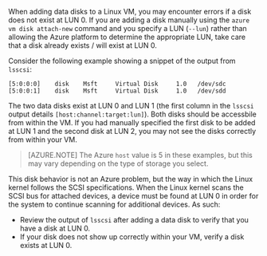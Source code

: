 When adding data disks to a Linux VM, you may encounter errors if a disk does not exist at LUN 0. If you are adding a disk manually using the `azure vm disk attach-new` command and you specify a LUN (`--lun`) rather than allowing the Azure platform to determine the appropriate LUN, take care that a disk already exists / will exist at LUN 0. 

Consider the following example showing a snippet of the output from `lsscsi`:

    [5:0:0:0]    disk    Msft     Virtual Disk     1.0   /dev/sdc 
    [5:0:0:1]    disk    Msft     Virtual Disk     1.0   /dev/sdd 

The two data disks exist at LUN 0 and LUN 1 (the first column in the `lsscsi` output details `[host:channel:target:lun]`). Both disks should be accessbile from within the VM. If you had manually specified the first disk to be added at LUN 1 and the second disk at LUN 2, you may not see the disks correctly from within your VM.

> [AZURE.NOTE]
> The Azure `host` value is 5 in these examples, but this may vary depending on the type of storage you select.
> 
> 

This disk behavior is not an Azure problem, but the way in which the Linux kernel follows the SCSI specifications. When the Linux kernel scans the SCSI bus for attached devices, a device must be found at LUN 0 in order for the system to continue scanning for additional devices. As such:

* Review the output of `lsscsi` after adding a data disk to verify that you have a disk at LUN 0.
* If your disk does not show up correctly within your VM, verify a disk exists at LUN 0.